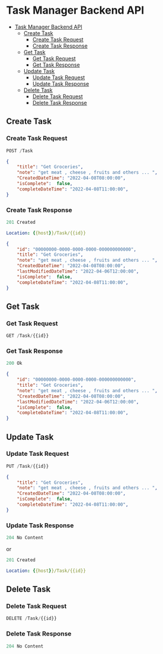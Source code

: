 # Task Manager Backend API

- [Task Manager Backend API](#task-manager-backend-api)
  - [Create Task](#create-task)
    - [Create Task Request](#create-task-request)
    - [Create Task Response](#create-task-response)
  - [Get Task](#get-task)
    - [Get Task Request](#get-task-request)
    - [Get Task Response](#get-task-response)
  - [Update Task](#update-task)
    - [Update Task Request](#update-task-request)
    - [Update Task Response](#update-task-response)
  - [Delete Task](#delete-task)
    - [Delete Task Request](#delete-task-request)
    - [Delete Task Response](#delete-task-response)

## Create Task

### Create Task Request

```js
POST /Task
```

```json
{
    "title": "Get Groceries",
    "note": "get meat , cheese , fruits and others ... ",
    "CreatedDateTime": "2022-04-08T08:00:00",   
    "isComplete":  false,
    "completeDateTime": "2022-04-08T11:00:00",
}
```
### Create Task Response

```js
201 Created
```

```yml
Location: {{host}}/Task/{{id}}
```
```json
{
    "id": "00000000-0000-0000-0000-000000000000",
    "title": "Get Groceries",
    "note": "get meat , cheese , fruits and others ... ",
    "CreatedDateTime": "2022-04-08T08:00:00",   
    "lastModifiedDateTime": "2022-04-06T12:00:00",
    "isComplete":  false,
    "completeDateTime": "2022-04-08T11:00:00",
}
```

## Get Task

### Get Task Request

```js
GET /Task/{{id}}
```

### Get Task Response

```js
200 Ok
```

```json
{
    "id": "00000000-0000-0000-0000-000000000000",
    "title": "Get Groceries",
    "note": "get meat , cheese , fruits and others ... ",
    "CreatedDateTime": "2022-04-08T08:00:00",   
    "lastModifiedDateTime": "2022-04-06T12:00:00",
    "isComplete":  false,
    "completeDateTime": "2022-04-08T11:00:00",
}
```


## Update Task

### Update Task Request

```js
PUT /Task/{{id}}
```

```json
{
    "title": "Get Groceries",
    "note": "get meat , cheese , fruits and others ... ",
    "CreatedDateTime": "2022-04-08T08:00:00",   
    "isComplete":  false,
    "completeDateTime": "2022-04-08T11:00:00",
}
```

### Update Task Response

```js
204 No Content
```

or

```js
201 Created
```

```yml
Location: {{host}}/Task/{{id}}
```

## Delete Task

### Delete Task Request

```js
DELETE /Task/{{id}}
```

### Delete Task Response

```js
204 No Content
```
